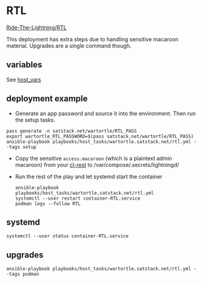 # RTL

[Ride-The-Lightning/RTL](https://github.com/Ride-The-Lightning/RTL)

This deployment has extra steps due to handling sensitive macaroon material. Upgrades are a single command though.

## variables

See [host_vars](../../../host_vars/wartortle.satstack.net/rtl.yml)

## deployment example

* Generate an app password and source it into the environment. Then run the setup tasks.

```
pass generate -n satstack.net/wartortle/RTL_PASS
export wartortle_RTL_PASSWORD=$(pass satstack.net/wartortle/RTL_PASS)
ansible-playbook playbooks/host_tasks/wartortle.satstack.net/rtl.yml --tags setup
```

* Copy the sensitive `access.macaroon` (which is a plaintext admin macaroon) from your [cl-rest](https://github.com/saubyk/c-lightning-REST) to /var/compose/.secrets/lightningd/

* Run the rest of the play and let systemd start the container

    ```
    ansible-playbook playbooks/host_tasks/wartortle.satstack.net/rtl.yml
    systemctl --user restart container-RTL.service
    podman logs --follow RTL
    ```
    
## systemd

```
systemctl --user status container-RTL.service
```


## upgrades

```
ansible-playbook playbooks/host_tasks/wartortle.satstack.net/rtl.yml --tags podman
```

